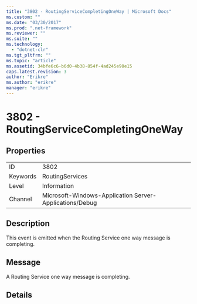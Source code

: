 ```yaml
---
title: "3802 - RoutingServiceCompletingOneWay | Microsoft Docs"
ms.custom: ""
ms.date: "03/30/2017"
ms.prod: ".net-framework"
ms.reviewer: ""
ms.suite: ""
ms.technology: 
  - "dotnet-clr"
ms.tgt_pltfrm: ""
ms.topic: "article"
ms.assetid: 34bfe6c6-b6d0-4b38-854f-4ad245e90e15
caps.latest.revision: 3
author: "Erikre"
ms.author: "erikre"
manager: "erikre"
---
```

# 3802 - RoutingServiceCompletingOneWay
## Properties  
  
|||  
|-|-|  
|ID|3802|  
|Keywords|RoutingServices|  
|Level|Information|  
|Channel|Microsoft-Windows-Application Server-Applications/Debug|  
  
## Description  
 This event is emitted when the Routing Service one way message is completing.  
  
## Message  
 A Routing Service one way message is completing.  
  
## Details